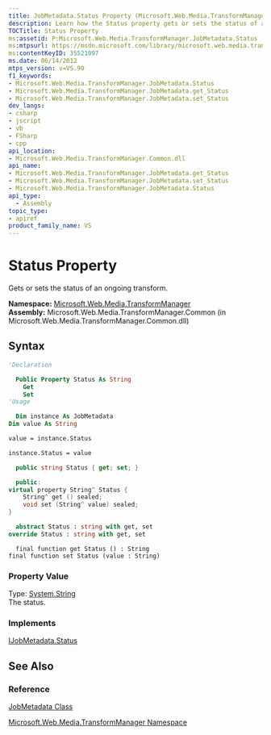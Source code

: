 ```yaml
---
title: JobMetadata.Status Property (Microsoft.Web.Media.TransformManager)
description: Learn how the Status property gets or sets the status of an ongoing transform.
TOCTitle: Status Property
ms:assetid: P:Microsoft.Web.Media.TransformManager.JobMetadata.Status
ms:mtpsurl: https://msdn.microsoft.com/library/microsoft.web.media.transformmanager.jobmetadata.status(v=VS.90)
ms:contentKeyID: 35521097
ms.date: 06/14/2012
mtps_version: v=VS.90
f1_keywords:
- Microsoft.Web.Media.TransformManager.JobMetadata.Status
- Microsoft.Web.Media.TransformManager.JobMetadata.get_Status
- Microsoft.Web.Media.TransformManager.JobMetadata.set_Status
dev_langs:
- csharp
- jscript
- vb
- FSharp
- cpp
api_location:
- Microsoft.Web.Media.TransformManager.Common.dll
api_name:
- Microsoft.Web.Media.TransformManager.JobMetadata.get_Status
- Microsoft.Web.Media.TransformManager.JobMetadata.set_Status
- Microsoft.Web.Media.TransformManager.JobMetadata.Status
api_type:
  - Assembly
topic_type:
- apiref
product_family_name: VS
---
```


# Status Property

Gets or sets the status of an ongoing transform.

**Namespace:**  [Microsoft.Web.Media.TransformManager](microsoft-web-media-transformmanager-namespace.md)  
**Assembly:**  Microsoft.Web.Media.TransformManager.Common (in Microsoft.Web.Media.TransformManager.Common.dll)

## Syntax

```vb
'Declaration

  Public Property Status As String
    Get
    Set
'Usage

  Dim instance As JobMetadata
Dim value As String

value = instance.Status

instance.Status = value
```

```csharp
  public string Status { get; set; }
```

```cpp
  public:
virtual property String^ Status {
    String^ get () sealed;
    void set (String^ value) sealed;
}
```

``` fsharp
  abstract Status : string with get, set
override Status : string with get, set
```

```jscript
  final function get Status () : String
final function set Status (value : String)
```

### Property Value

Type: [System.String](https://msdn.microsoft.com/library/s1wwdcbf)  
The status.  

### Implements

[IJobMetadata.Status](ijobmetadata-status-property-microsoft-web-media-transformmanager.md)  

## See Also

### Reference

[JobMetadata Class](jobmetadata-class-microsoft-web-media-transformmanager.md)

[Microsoft.Web.Media.TransformManager Namespace](microsoft-web-media-transformmanager-namespace.md)
